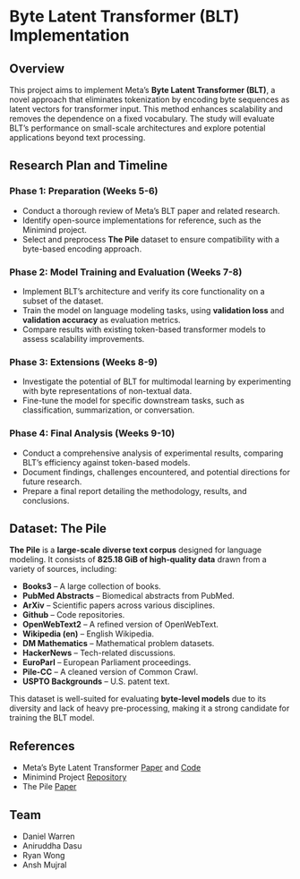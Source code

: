 # Byte Latent Transformer (BLT) Implementation  

## Overview  

This project aims to implement Meta’s **Byte Latent Transformer (BLT)**, a novel approach that eliminates tokenization by encoding byte sequences as latent vectors for transformer input. This method enhances scalability and removes the dependence on a fixed vocabulary. The study will evaluate BLT’s performance on small-scale architectures and explore potential applications beyond text processing.  

## Research Plan and Timeline  

### Phase 1: Preparation (Weeks 5-6)  
- Conduct a thorough review of Meta’s BLT paper and related research.  
- Identify open-source implementations for reference, such as the Minimind project.  
- Select and preprocess **The Pile** dataset to ensure compatibility with a byte-based encoding approach.  

### Phase 2: Model Training and Evaluation (Weeks 7-8)  
- Implement BLT’s architecture and verify its core functionality on a subset of the dataset.  
- Train the model on language modeling tasks, using **validation loss** and **validation accuracy** as evaluation metrics.  
- Compare results with existing token-based transformer models to assess scalability improvements.

### Phase 3: Extensions (Weeks 8-9)  
- Investigate the potential of BLT for multimodal learning by experimenting with byte representations of non-textual data.  
- Fine-tune the model for specific downstream tasks, such as classification, summarization, or conversation.  

### Phase 4: Final Analysis (Weeks 9-10)  
- Conduct a comprehensive analysis of experimental results, comparing BLT’s efficiency against token-based models.  
- Document findings, challenges encountered, and potential directions for future research.  
- Prepare a final report detailing the methodology, results, and conclusions.  

## Dataset: The Pile  

**The Pile** is a **large-scale diverse text corpus** designed for language modeling. It consists of **825.18 GiB of high-quality data** drawn from a variety of sources, including:  

- **Books3** – A large collection of books.  
- **PubMed Abstracts** – Biomedical abstracts from PubMed.  
- **ArXiv** – Scientific papers across various disciplines.  
- **Github** – Code repositories.  
- **OpenWebText2** – A refined version of OpenWebText.  
- **Wikipedia (en)** – English Wikipedia.  
- **DM Mathematics** – Mathematical problem datasets.  
- **HackerNews** – Tech-related discussions.  
- **EuroParl** – European Parliament proceedings.  
- **Pile-CC** – A cleaned version of Common Crawl.  
- **USPTO Backgrounds** – U.S. patent text.  

This dataset is well-suited for evaluating **byte-level models** due to its diversity and lack of heavy pre-processing, making it a strong candidate for training the BLT model.  

## References  
- Meta’s Byte Latent Transformer [Paper](https://ai.meta.com/research/publications/byte-latent-transformer-patches-scale-better-than-tokens/8) and [Code](https://github.com/facebookresearch/blt)  
- Minimind Project [Repository](https://github.com/jingyaogong/minimind)
- The Pile [Paper](https://arxiv.org/pdf/2101.00027)

## Team  
- Daniel Warren  
- Aniruddha Dasu  
- Ryan Wong  
- Ansh Mujral  